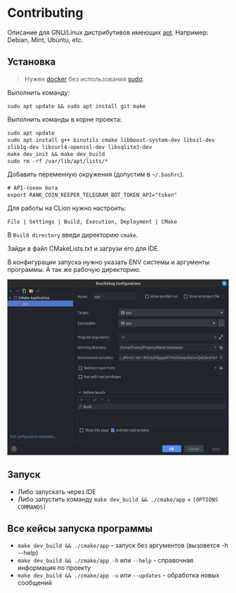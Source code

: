 # Contributing
Описание для GNU/Linux дистрибутивов имеющих [apt](https://salsa.debian.org/apt-team/apt). Например: Debian, Mint, Ubuntu, etc. 

## Установка
> Нужен [docker](https://docs.docker.com/get-started/) без использования [sudo](https://github.com/sudo-project/sudo).

Выполнить команду:
```
sudo apt update && sudo apt install git make
```

Выполнить команды в корне проекта:
```
sudo apt update 
sudo apt install g++ binutils cmake libboost-system-dev libssl-dev zlib1g-dev libcurl4-openssl-dev libsqlite3-dev
make dev_init && make dev_build
sudo rm -rf /var/lib/apt/lists/*
```

Добавить переменную окружения (допустим в `~/.bashrc`).
```
# API-токен бота
export RANK_COIN_KEEPER_TELEGRAM_BOT_TOKEN_API="token"
```

Для работы на CLion нужно настроить:
```
File | Settings | Build, Execution, Deployment | CMake
```

В `Build directory` введи директорию `cmake`. 

Зайди в файл CMakeLists.txt и загрузи его для IDE. 

В конфигурации запуска нужно указать ENV системы и аргументы программы. А так же рабочую директорию.

<p align="center">
  <img src="https://github.com/FromSi/RankCoinKeeper/blob/master/screenshots/run_config.png" height="400"/>
</p>

## Запуск
* Либо запускать через IDE 
* Либо запустить команду `make dev_build && ./cmake/app` + `[OPTIONS COMMANDS]`

## Все кейсы запуска программы
* `make dev_build && ./cmake/app` - запуск без аргументов (вызовется -h --help)
* `make dev_build && ./cmake/app -h` или `--help` - справочная информация по проекту
* `make dev_build && ./cmake/app -u` или `--updates` - обработка новых сообщений